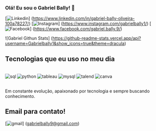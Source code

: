 ### Olá! Eu sou o Gabriel Bally! 👋

[![Linkedin](https://img.shields.io/badge/LinkedIn-0077B5?style=for-the-badge&logo=linkedin&logoColor=white)] (https://www.linkedin.com/in/gabriel-bally-oliveira-100a78227/)
[![Instagram](https://img.shields.io/badge/Instagram-E4405F?style=for-the-badge&logo=instagram&logoColor=white)] (https://www.instagram.com/gabrielbally1/)
[![Facebook](https://img.shields.io/badge/Facebook-1877F2?style=for-the-badge&logo=facebook&logoColor=white)] (https://www.facebook.com/gabriel.bally.9/)

![Gabriel Githun Stats] (https://github-readme-stats.vercel.app/api?username=Gabrielbally1&show_icons=true&theme=dracula)

## Tecnologias que eu uso no meu dia

<div style="display: inline_block"><br/>
 <img align="center" alt="sql" src="https://img.shields.io/badge/Oracle-F80000?style=for-the-badge&logo=oracle&logoColor=black" />
 <img align="center" alt="python" src="https://img.shields.io/badge/Python-14354C?style=for-the-badge&logo=python&logoColor=white" />
 <img align="center" alt="tableau" src="https://img.shields.io/badge/Tableau-E97627?style=for-the-badge&logo=Tableau&logoColor=white" />
 <img align="center" alt="mysql" src="https://img.shields.io/badge/MySQL-00000F?style=for-the-badge&logo=mysql&logoColor=white" />
 <img align="center" alt="talend" src="https://img.shields.io/badge/Talend-FF6D70?style=for-the-badge&logo=Talend&logoColor=white" />
 <img align="center" alt="canva" src="https://img.shields.io/badge/Canva-%2300C4CC.svg?&style=for-the-badge&logo=Canva&logoColor=white" />
 </div><br/>
 
 Em constante evolução, apaixonado por tecnologia e sempre buscando conhecimento.

 ## Email para contato! <br/>
 [![gmail](https://img.shields.io/badge/Gmail-D14836?style=for-the-badge&logo=gmail&logoColor=white)] (gabrielbally9@gmail.com)
